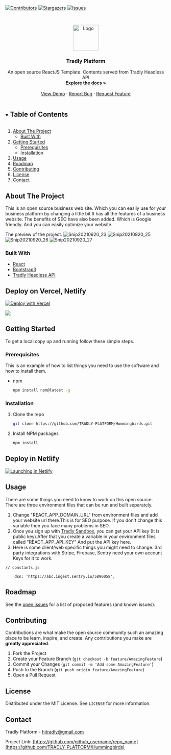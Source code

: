  [![Contributors][contributors-shield]][contributors-url]
[![Stargazers][stars-shield]][stars-url]
[![Issues][issues-shield]][issues-url]
  


<!-- PROJECT LOGO -->
<br />
<p align="center">
  <a href="https://github.com/TRADLY-PLATFORM/Hummingbirds">
    <img src="./src/assets/images/logo.svg" alt="Logo" width="80" height="80">
  </a>
 
  <h3 align="center">Tradly Platform</h3>

  <p align="center">
     An open source ReactJS Template. Contents served from Tradly Headless API
    <br />
    <a href="https://portal.tradly.app/docs/introduction"><strong>Explore the docs »</strong></a>
    <br />
    <br />
    <a href="https://tradly.netlify.app/">View Demo</a>
    ·
    <a href="https://github.com/TRADLY-PLATFORM/Hummingbirds/issues">Report Bug</a>
    ·
    <a href="https://github.com/TRADLY-PLATFORM/Hummingbirds/issues">Request Feature</a>
  </p>
</p>



<!-- TABLE OF CONTENTS -->
<details open="open">
  <summary><h2 style="display: inline-block">Table of Contents</h2></summary>
  <ol>
    <li>
      <a href="#about-the-project">About The Project</a>
      <ul>
        <li><a href="#built-with">Built With</a></li>
      </ul>
    </li>
    <li>
      <a href="#getting-started">Getting Started</a>
      <ul>
        <li><a href="#prerequisites">Prerequisites</a></li>
        <li><a href="#installation">Installation</a></li>
      </ul>
    </li>
    <li><a href="#usage">Usage</a></li>
    <li><a href="#roadmap">Roadmap</a></li>
    <li><a href="#contributing">Contributing</a></li>
    <li><a href="#license">License</a></li>
    <li><a href="#contact">Contact</a></li>
    <!-- <li><a href="#acknowledgements">Acknowledgements</a></li> -->
  </ol>
</details>



<!-- ABOUT THE PROJECT -->
## About The Project
This is an open source business web site. Which you can easily use for your business platform by changing a little bit.It has all the features of a business website. The benefits of SEO have also been added. Which is Google friendly. And you can easily optimize your website.
<!-- [![Product Name Screen Shot][product-screenshot]](https://example.com) -->
 
The preview of the project. 
![Snip20210920_23](https://user-images.githubusercontent.com/61427976/133940934-b3e18f84-57f8-49bc-a5c7-a0e23a7ebb66.png)
![Snip20210920_25](https://user-images.githubusercontent.com/61427976/133940940-cce97fbc-b267-4a7c-8c04-14a432030f0e.png)
![Snip20210920_26](https://user-images.githubusercontent.com/61427976/133940948-09361d1c-08b3-43e3-b588-ac1dd3ff3e0c.png)
![Snip20210920_27](https://user-images.githubusercontent.com/61427976/133940957-e8905cd8-2ece-46ee-800a-e07546950b60.png)

### Built With

* [React](https://reactjs.org/)
* [Bootstrap3](https://getbootstrap.com/)
* [Tradly Headless API](https://tradly.app)
 


## Deploy on Vercel, Netlify

[![Deploy with Vercel](https://vercel.com/button)](https://vercel.com/new/clone?repository-url=https://github.com/TRADLY-PLATFORM/Hummingbirds)

[<img src="https://www.netlify.com/img/deploy/button.svg">](https://app.netlify.com/start/deploy?repository=https://github.com/TRADLY-PLATFORM/Hummingbirds)


<!-- GETTING STARTED -->
## Getting Started

To get a local copy up and running follow these simple steps.

### Prerequisites

This is an example of how to list things you need to use the software and how to install them.
* npm
  ```sh
  npm install npm@latest -g
  ```

### Installation

1. Clone the repo
   ```sh
   git clone https://github.com/TRADLY-PLATFORM/Hummingbirds.git
   ```
2. Install NPM packages
   ```sh
   npm install
   ```

## Deploy in Netlify


[![Launching in Netlify](https://user-images.githubusercontent.com/61427976/134223384-fbfec96d-b401-427a-8e0c-59a8a40c84a8.png)](https://youtu.be/ALQwwL4U-AU "Launching in Netlify")


<!-- USAGE EXAMPLES -->
## Usage
There are some things you need to know to work on this open source.
There are three environment files that can be run and built separately.

1. Change "REACT_APP_DOMAIN_URL" from environment files and add your website url there.This is for SEO purpose. If you don't change this variable then you face many problems in SEO.
2. Once you sign up with [Tradly Sandbox](https://superadmin.sandbox.tradly.app), you can get your API key (It is public key).After that you create a variable in your environment files called "REACT_APP_API_KEY"  And put the API key here.
3. Here is some client/web specific things you might need to change. 3rd party integrations with Stripe, Firebase, Sentry need your own account Keys for it to work.  

```tsx
// constants.js

    dsn: 'https://abc.ingest.sentry.io/5896058',

 ```

<!-- _For more examples, please refer to the [Documentation](https://example.com)_ -->



<!-- ROADMAP -->
## Roadmap

See the [open issues](https://github.com/github_username/repo_name/issues) for a list of proposed features (and known issues).




<!-- CONTRIBUTING -->
## Contributing

Contributions are what make the open source community such an amazing place to be learn, inspire, and create. Any contributions you make are **greatly appreciated**.

1. Fork the Project
2. Create your Feature Branch (`git checkout -b feature/AmazingFeature`)
3. Commit your Changes (`git commit -m 'Add some AmazingFeature'`)
4. Push to the Branch (`git push origin feature/AmazingFeature`)
5. Open a Pull Request




<!--  -->
<!-- LICENSE -->
## License

Distributed under the MIT License. See `LICENSE` for more information.



<!-- CONTACT -->
## Contact

Tradly Platform   -  hitradly@gmail.com

Project Link: [https://github.com/github_username/repo_name](https://github.com/TRADLY-PLATFORM/Hummingbirds)



<!-- ACKNOWLEDGEMENTS -->
<!-- ## Acknowledgements

* []()
* []()
* []()
 -->




<!-- MARKDOWN LINKS & IMAGES -->
<!-- https://www.markdownguide.org/basic-syntax/#reference-style-links -->
[contributors-shield]: https://img.shields.io/github/contributors/TRADLY-PLATFORM/Hummingbirds 
[contributors-url]: https://github.com/TRADLY-PLATFORM/Hummingbirds/graphs/contributors
[forks-shield]: https://img.shields.io/github/forks/TRADLY-PLATFORM/Hummingbirdse
[forks-url]: https://github.com/TRADLY-PLATFORM/Hummingbirds/network/members
[stars-shield]: https://img.shields.io/github/stars/TRADLY-PLATFORM/Hummingbirds
[stars-url]: https://github.com/TRADLY-PLATFORM/Hummingbirds/stargazers
[issues-shield]: https://img.shields.io/github/issues/TRADLY-PLATFORM/Hummingbirds
[issues-url]: https://github.com/TRADLY-PLATFORM/Hummingbirds/issues
[license-shield]: https://img.shields.io/github/license/TRADLY-PLATFORM/repo.svg?style=for-the-badge
[license-url]: https://github.com/TRADLY-PLATFORM/Hummingbirds/blob/master/LICENSE.txt
[linkedin-shield]: https://img.shields.io/badge/-LinkedIn-black.svg?style=for-the-badge&logo=linkedin&colorB=555
[linkedin-url]: https://linkedin.com/in/github_username

